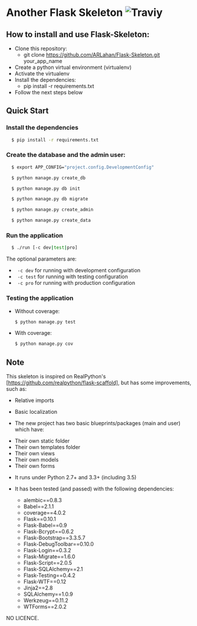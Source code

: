 # Another Flask Skeleton     ![Traviy](https://travis-ci.org/ARLahan/Flask-Skeleton.svg "Travis")
## How to install and use Flask-Skeleton:

  - Clone this repository:
    - git clone https://github.com/ARLahan/Flask-Skeleton.git your_app_name
  - Create a python virtual environment (virtualenv)
  - Activate the virtualenv
  - Install the dependencies:
    - pip install -r requirements.txt
  - Follow the next steps below

## Quick Start


### Install the dependencies

  ```sh
    $ pip install -r requirements.txt
  ```

### Create the database and the admin user:

```sh
  $ export APP_CONFIG="project.config.DevelopmentConfig"

  $ python manage.py create_db

  $ python manage.py db init

  $ python manage.py db migrate

  $ python manage.py create_admin

  $ python manage.py create_data
```

### Run the application

```sh
  $ ./run [-c dev|test|pro]
```
The optional parameters are:
   - ``` -c dev```      for running with development configuration
   - ``` -c test```     for running with testing configuration
   - ``` -c pro```      for running with production configuration


### Testing the application

 * Without coverage:

    ```sh
    $ python manage.py test
    ```

 * With coverage:

    ```sh
    $ python manage.py cov
    ```

## Note

This skeleton is inspired on
RealPython's [https://github.com/realpython/flask-scaffold],
but has some improvements, such as:

  * Relative imports

  * Basic localization

  * The new project has two basic blueprints/packages
    (main and user) which have:
   - Their own static folder
   - Their own templates folder
   - Their own views
   - Their own models
   - Their own forms

  * It runs under Python 2.7+ and 3.3+ (including 3.5)

  * It has been tested (and passed) with the following dependencies:

     - alembic==0.8.3
     - Babel==2.1.1
     - coverage==4.0.2
     - Flask==0.10.1
     - Flask-Babel==0.9
     - Flask-Bcrypt==0.6.2
     - Flask-Bootstrap==3.3.5.7
     - Flask-DebugToolbar==0.10.0
     - Flask-Login==0.3.2
     - Flask-Migrate==1.6.0
     - Flask-Script==2.0.5
     - Flask-SQLAlchemy==2.1
     - Flask-Testing==0.4.2
     - Flask-WTF==0.12
     - Jinja2==2.8
     - SQLAlchemy==1.0.9
     - Werkzeug==0.11.2
     - WTForms==2.0.2

NO LICENCE.
